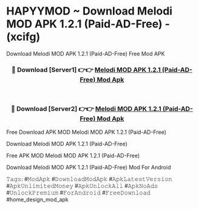 # HAPYYMOD ~ Download Melodi MOD APK 1.2.1 (Paid-AD-Free) - (xcifg)
Download Melodi MOD APK 1.2.1 (Paid-AD-Free) Free Mod APK

<div align="center">
<h3>🔴 Download [Server1] 👉👉 <a href="https://apk-comot.site?title=Melodi_MOD_APK_1.2.1_(Paid-AD-Free)">Melodi MOD APK 1.2.1 (Paid-AD-Free) Mod Apk</a></h3><br>

<h3>🔴 Download [Server2] 👉👉 <a href="https://apk-comot.site?title=Melodi_MOD_APK_1.2.1_(Paid-AD-Free)">Melodi MOD APK 1.2.1 (Paid-AD-Free) Mod Apk</a></h3>
</div>


Free Download APK MOD Melodi MOD APK 1.2.1 (Paid-AD-Free)

Download Melodi MOD APK 1.2.1 (Paid-AD-Free) 

Free APK MOD Melodi MOD APK 1.2.1 (Paid-AD-Free) 

Download Melodi MOD APK 1.2.1 (Paid-AD-Free) Mod For Android

𝚃𝚊𝚐𝚜: #𝙼𝚘𝚍𝙰𝚙𝚔 #𝙳𝚘𝚠𝚗𝚕𝚘𝚊𝚍𝙼𝚘𝚍𝙰𝚙𝚔 #𝙰𝚙𝚔𝙻𝚊𝚝𝚎𝚜𝚝𝚅𝚎𝚛𝚜𝚒𝚘𝚗 #𝙰𝚙𝚔𝚄𝚗𝚕𝚒𝚖𝚒𝚝𝚎𝚍𝙼𝚘𝚗𝚎𝚢 #𝙰𝚙𝚔𝚄𝚗𝚕𝚘𝚌𝚔𝙰𝚕𝚕 #𝙰𝚙𝚔𝙽𝚘𝙰𝚍𝚜 #𝚄𝚗𝚕𝚘𝚌𝚔𝙿𝚛𝚎𝚖𝚒𝚞𝚖 #𝙵𝚘𝚛𝙰𝚗𝚍𝚛𝚘𝚒𝚍 #𝙵𝚛𝚎𝚎𝙳𝚘𝚠𝚗𝚕𝚘𝚊𝚍 #home_design_mod_apk
